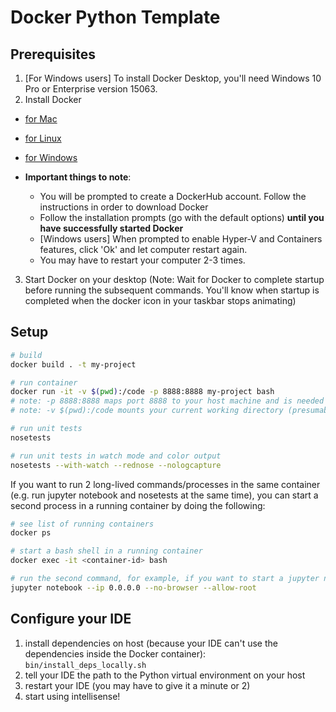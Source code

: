 # Docker Python Template

## Prerequisites

1. [For Windows users] To install Docker Desktop, you'll need Windows 10 Pro or Enterprise version 15063.
2. Install Docker

- [for Mac](https://docs.docker.com/docker-for-mac/install/)
- [for Linux](https://docs.docker.com/install/linux/docker-ce/ubuntu/)
- [for Windows](https://docs.docker.com/docker-for-windows/install/)

- **Important things to note**:
  - You will be prompted to create a DockerHub account. Follow the instructions in order to download Docker
  - Follow the installation prompts (go with the default options) **until you have successfully started Docker**
  - [Windows users] When prompted to enable Hyper-V and Containers features, click 'Ok' and let computer restart again.
  - You may have to restart your computer 2-3 times.

3. Start Docker on your desktop (Note: Wait for Docker to complete startup before running the subsequent commands. You'll know when startup is completed when the docker icon in your taskbar stops animating)

## Setup

```sh
# build
docker build . -t my-project

# run container
docker run -it -v $(pwd):/code -p 8888:8888 my-project bash
# note: -p 8888:8888 maps port 8888 to your host machine and is needed for jupyter notebooks
# note: -v $(pwd):/code mounts your current working directory (presumably your project directory) and makes any changes instantly available in the running container

# run unit tests
nosetests

# run unit tests in watch mode and color output
nosetests --with-watch --rednose --nologcapture

```

If you want to run 2 long-lived commands/processes in the same container (e.g. run jupyter notebook and nosetests at the same time), you can start a second process in a running container by doing the following:

```sh
# see list of running containers
docker ps

# start a bash shell in a running container
docker exec -it <container-id> bash

# run the second command, for example, if you want to start a jupyter notebook:
jupyter notebook --ip 0.0.0.0 --no-browser --allow-root
```

## Configure your IDE

1. install dependencies on host (because your IDE can't use the dependencies inside the Docker container):
   `bin/install_deps_locally.sh`
1. tell your IDE the path to the Python virtual environment on your host
1. restart your IDE (you may have to give it a minute or 2)
1. start using intellisense!
